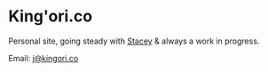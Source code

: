 # King'ori.co #

Personal site, going steady with [Stacey](http://staceyapp.com/) & always a work in progress.

Email: j@kingori.co